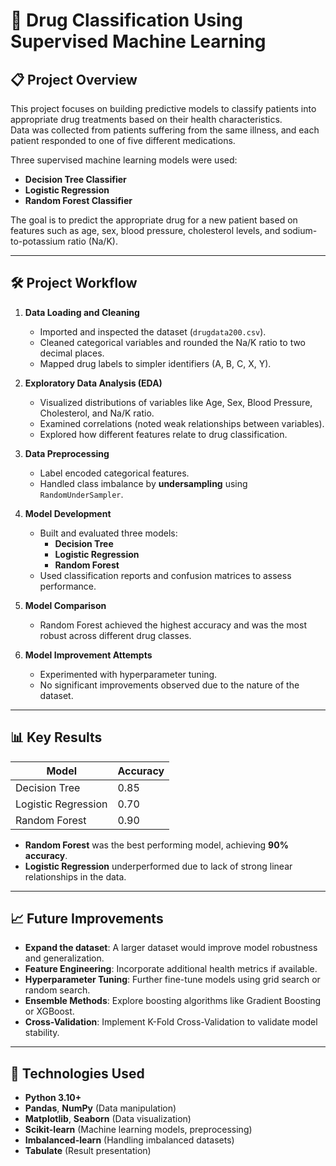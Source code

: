 # 💊 Drug Classification Using Supervised Machine Learning

## 📋 Project Overview

This project focuses on building predictive models to classify patients into appropriate drug treatments based on their health characteristics.  
Data was collected from patients suffering from the same illness, and each patient responded to one of five different medications.

Three supervised machine learning models were used:

- **Decision Tree Classifier**
- **Logistic Regression**
- **Random Forest Classifier**

The goal is to predict the appropriate drug for a new patient based on features such as age, sex, blood pressure, cholesterol levels, and sodium-to-potassium ratio (Na/K).

---

## 🛠️ Project Workflow

1. **Data Loading and Cleaning**
   - Imported and inspected the dataset (`drugdata200.csv`).
   - Cleaned categorical variables and rounded the Na/K ratio to two decimal places.
   - Mapped drug labels to simpler identifiers (A, B, C, X, Y).

2. **Exploratory Data Analysis (EDA)**
   - Visualized distributions of variables like Age, Sex, Blood Pressure, Cholesterol, and Na/K ratio.
   - Examined correlations (noted weak relationships between variables).
   - Explored how different features relate to drug classification.

3. **Data Preprocessing**
   - Label encoded categorical features.
   - Handled class imbalance by **undersampling** using `RandomUnderSampler`.

4. **Model Development**
   - Built and evaluated three models:
     - **Decision Tree**
     - **Logistic Regression**
     - **Random Forest**
   - Used classification reports and confusion matrices to assess performance.

5. **Model Comparison**
   - Random Forest achieved the highest accuracy and was the most robust across different drug classes.

6. **Model Improvement Attempts**
   - Experimented with hyperparameter tuning.
   - No significant improvements observed due to the nature of the dataset.

---

## 📊 Key Results

| Model                | Accuracy |
|----------------------|----------|
| Decision Tree        | 0.85     |
| Logistic Regression  | 0.70     |
| Random Forest        | 0.90     |

- **Random Forest** was the best performing model, achieving **90% accuracy**.
- **Logistic Regression** underperformed due to lack of strong linear relationships in the data.

---

## 📈 Future Improvements

- **Expand the dataset**: A larger dataset would improve model robustness and generalization.
- **Feature Engineering**: Incorporate additional health metrics if available.
- **Hyperparameter Tuning**: Further fine-tune models using grid search or random search.
- **Ensemble Methods**: Explore boosting algorithms like Gradient Boosting or XGBoost.
- **Cross-Validation**: Implement K-Fold Cross-Validation to validate model stability.

---

## 🧪 Technologies Used

- **Python 3.10+**
- **Pandas**, **NumPy** (Data manipulation)
- **Matplotlib**, **Seaborn** (Data visualization)
- **Scikit-learn** (Machine learning models, preprocessing)
- **Imbalanced-learn** (Handling imbalanced datasets)
- **Tabulate** (Result presentation)


